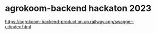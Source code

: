 # agrokoom-backend hackaton 2023

https://agrokoom-backend-production.up.railway.app/swagger-ui/index.html
